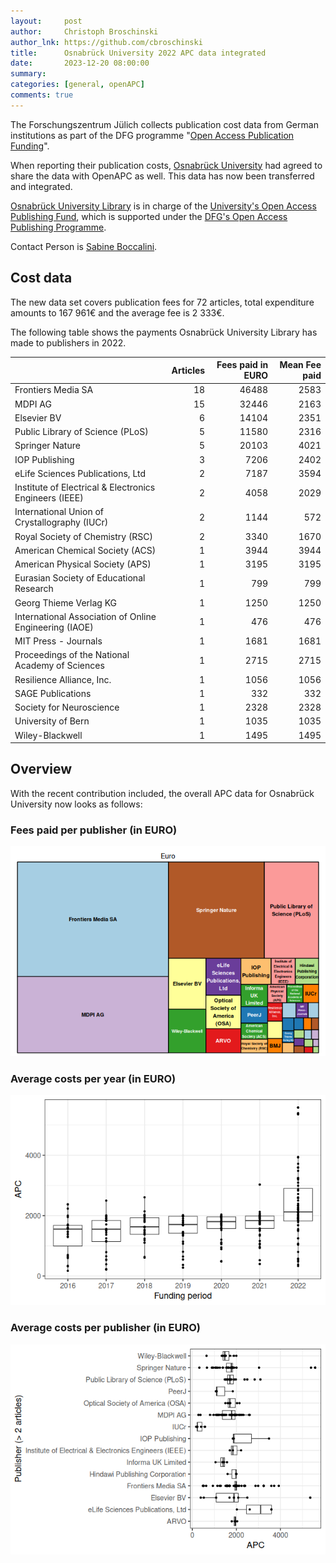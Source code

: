 ```yaml
---
layout:     post
author:     Christoph Broschinski
author_lnk: https://github.com/cbroschinski
title:      Osnabrück University 2022 APC data integrated
date:       2023-12-20 08:00:00
summary:    
categories: [general, openAPC]
comments: true
---
```





The Forschungszentrum Jülich collects publication cost data from German institutions as part of the DFG programme "[Open Access Publication Funding](https://www.fz-juelich.de/en/zb/open-science/open-access/monitoring-dfg-oa-publication-funding)".

When reporting their publication costs, [Osnabrück University](https://www.uni-osnabrueck.de/en/home.html) had agreed to share the data with OpenAPC as well. This data has now been transferred and integrated.

[Osnabrück University Library](https://www.ub.uni-osnabrueck.de/startseite.html) is in charge of the [University's Open Access Publishing Fund](https://www.uni-osnabrueck.de/en/research/transparency/open-access-publications/), which is supported under the [DFG's Open Access Publishing Programme](https://www.dfg.de/en/research_funding/programmes/infrastructure/lis/open_access/infrastructure_funding/index.html#4).

Contact Person is [Sabine Boccalini](mailto:edocs@ub.uni-osnabrueck.de).

## Cost data



The new data set covers publication fees for 72 articles, total expenditure amounts to 167 961€ and the average fee is 2 333€.

The following table shows the payments Osnabrück University Library has made to publishers in 2022.


|                                                       | Articles| Fees paid in EURO| Mean Fee paid|
|:------------------------------------------------------|--------:|-----------------:|-------------:|
|Frontiers Media SA                                     |       18|             46488|          2583|
|MDPI AG                                                |       15|             32446|          2163|
|Elsevier BV                                            |        6|             14104|          2351|
|Public Library of Science (PLoS)                       |        5|             11580|          2316|
|Springer Nature                                        |        5|             20103|          4021|
|IOP Publishing                                         |        3|              7206|          2402|
|eLife Sciences Publications, Ltd                       |        2|              7187|          3594|
|Institute of Electrical & Electronics Engineers (IEEE) |        2|              4058|          2029|
|International Union of Crystallography (IUCr)          |        2|              1144|           572|
|Royal Society of Chemistry (RSC)                       |        2|              3340|          1670|
|American Chemical Society (ACS)                        |        1|              3944|          3944|
|American Physical Society (APS)                        |        1|              3195|          3195|
|Eurasian Society of Educational Research               |        1|               799|           799|
|Georg Thieme Verlag KG                                 |        1|              1250|          1250|
|International Association of Online Engineering (IAOE) |        1|               476|           476|
|MIT Press - Journals                                   |        1|              1681|          1681|
|Proceedings of the National Academy of Sciences        |        1|              2715|          2715|
|Resilience Alliance, Inc.                              |        1|              1056|          1056|
|SAGE Publications                                      |        1|               332|           332|
|Society for Neuroscience                               |        1|              2328|          2328|
|University of Bern                                     |        1|              1035|          1035|
|Wiley-Blackwell                                        |        1|              1495|          1495|

## Overview

With the recent contribution included, the overall APC data for Osnabrück University now looks as follows:

### Fees paid per publisher (in EURO)

![plot of chunk tree_osnabrueck_2023_12_20_full](/figure/tree_osnabrueck_2023_12_20_full-1.png)

###  Average costs per year (in EURO)

![plot of chunk box_osnabrueck_2023_12_20_year_full](/figure/box_osnabrueck_2023_12_20_year_full-1.png)

###  Average costs per publisher (in EURO)

![plot of chunk box_osnabrueck_2023_12_20_publisher_full](/figure/box_osnabrueck_2023_12_20_publisher_full-1.png)
